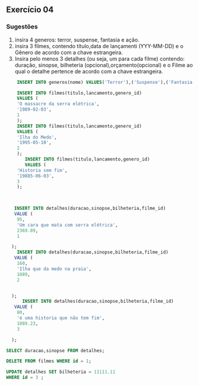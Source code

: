 ## Exercício 04

### Sugestões

1. insira 4 generos: terror, suspense, fantasia e ação.
2. insira 3 filmes, contendo título,data de lançamenti (YYY-MM-DD) e o Gênero de acordo com a chave estrangeira.
3. Insira pelo menos 3 detalhes (ou seja, um para cada filme) contendo: duração, sinopse, bilheteria (opcional),orçamento(opcional) e o Filme ao qual o detalhe pertence de acordo com a chave estrangeira.

```sql
    INSERT INTO generos(nome) VALUES('Terror'),('Suspense'),('Fantasia'),('Ação');
```

```sql
    INSERT INTO filmes(titulo,lancamento,genero_id) 
    VALUES (
    'O massacre da serra elétrica',
    '1989-02-03',
    1
    );
    INSERT INTO filmes(titulo,lancamento,genero_id) 
    VALUES (
    'Ilha do Medo',
    '1995-05-10',
    2
    );
       INSERT INTO filmes(titulo,lancamento,genero_id) 
       VALUES (
    'Historia sem fim',
    '19885-06-03',
    3
    );

     
```

```sql
   INSERT INTO detalhes(duracao,sinopse,bilheteria,filme_id) 
   VALUE (
    95,
    'Um cara que mata com serra elétrica',
    2369.89,
    1

  );
    INSERT INTO detalhes(duracao,sinopse,bilheteria,filme_id) 
   VALUE (
    160,
    'Ilha que da medo na praia',
    1089,
    2


  );
      INSERT INTO detalhes(duracao,sinopse,bilheteria,filme_id) 
   VALUE (
    80,
    'é uma historia que não tem fim',
    1089.23,
    3

  );

  ```

  ```sql
  SELECT duracao,sinopse FROM detalhes;
```

```sql
DELETE FROM filmes WHERE id = 1;
```

```sql
UPDATE detalhes SET bilheteria = 11111.11
WHERE id = 3 ;
```
